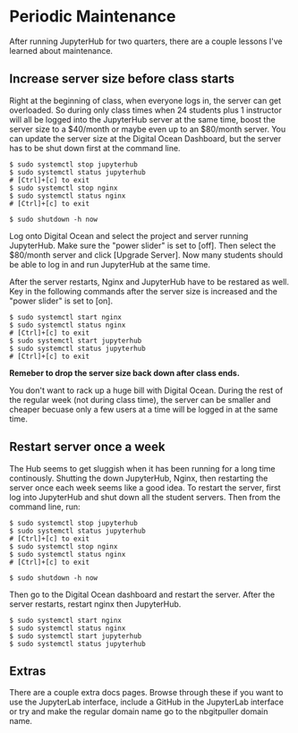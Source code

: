 # Periodic Maintenance

After running JupyterHub for two quarters, there are a couple lessons I've learned about maintenance.

## Increase server size before class starts

Right at the beginning of class, when everyone logs in, the server can get overloaded. So during only class times when 24 students plus 1 instructor will all be logged into the JupyterHub server at the same time, boost the server size to a $40/month or maybe even up to an $80/month server. You can update the server size at the Digital Ocean Dashboard, but the server has to be shut down first at the command line.

```text
$ sudo systemctl stop jupyterhub
$ sudo systemctl status jupyterhub
# [Ctrl]+[c] to exit
$ sudo systemctl stop nginx
$ sudo systemctl status nginx
# [Ctrl]+[c] to exit

$ sudo shutdown -h now
```

Log onto Digital Ocean and select the project and server running JupyterHub. Make sure the "power slider" is set to [off]. Then select the $80/month server and click [Upgrade Server]. Now many students should be able to log in and run JupyterHub at the same time. 

After the server restarts, Nginx and JupyterHub have to be restared as well. Key in the following commands after the server size is increased and the "power slider" is set to [on].

```text
$ sudo systemctl start nginx
$ sudo systemctl status nginx
# [Ctrl]+[c] to exit
$ sudo systemctl start jupyterhub
$ sudo systemctl status jupyterhub
# [Ctrl]+[c] to exit
```

**Remeber to drop the server size back down after class ends.**

You don't want to rack up a huge bill with Digital Ocean. During the rest of the regular week (not during class time), the server can be smaller and cheaper becuase only a few users at a time will be logged in at the same time. 

## Restart server once a week

The Hub seems to get sluggish when it has been running for a long time continously. Shutting the down JupyterHub, Nginx, then restarting the server once each week seems like a good idea. To restart the server, first log into JupyterHub and shut down all the student servers. Then from the command line, run:

```text
$ sudo systemctl stop jupyterhub
$ sudo systemctl status jupyterhub
# [Ctrl]+[c] to exit
$ sudo systemctl stop nginx
$ sudo systemctl status nginx
# [Ctrl]+[c] to exit

$ sudo shutdown -h now
```

Then go to the Digital Ocean dashboard and restart the server. After the server restarts, restart nginx then JupyterHub.

```text
$ sudo systemctl start nginx
$ sudo systemctl status nginx
$ sudo systemctl start jupyterhub
$ sudo systemctl status jupyterhub
```

## Extras

There are a couple extra docs pages. Browse through these if you want to use the JupyterLab interface, include a GitHub in the JupyterLab interface or try and make the regular domain name go to the nbgitpuller domain name.

<br>
 